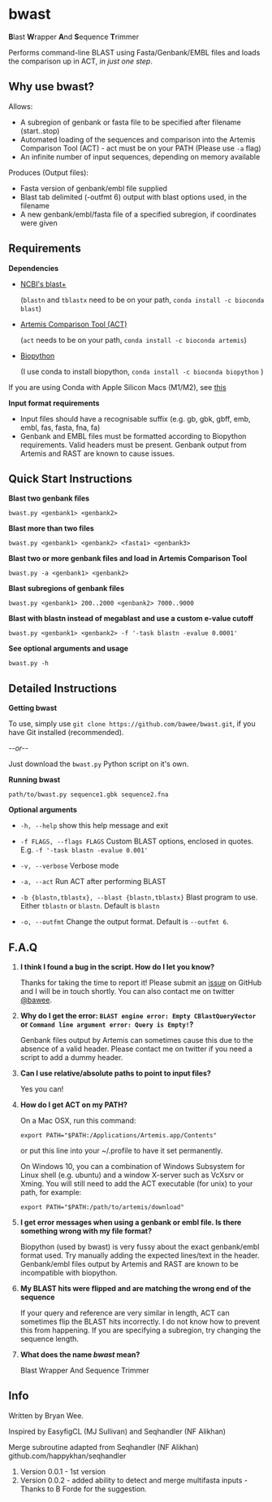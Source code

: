 # bwast

**B**last **W**rapper **A**nd **S**equence **T**rimmer 

Performs command-line BLAST using Fasta/Genbank/EMBL files and loads the comparison up in ACT, *in just one step*.


Why use **bwast**?
-------------------

Allows:

* A subregion of genbank or fasta file to be specified after filename (start..stop)
* Automated loading of the sequences and comparison into the Artemis Comparison Tool (ACT) - act must be on your PATH (Please use ``-a`` flag)
* An infinite number of input sequences, depending on memory available

Produces (Output files):

* Fasta version of genbank/embl file supplied
* Blast tab delimited (-outfmt 6) output with blast options used, in the filename
* A new genbank/embl/fasta file of a specified subregion, if coordinates were given


Requirements
-----------------

**Dependencies**

* [NCBI's blast+](http://ftp.ncbi.nlm.nih.gov/blast/executables/blast+/LATEST/)

    (``blastn`` and ``tblastx`` need to be on your path, ``conda install -c bioconda blast``)

* [Artemis Comparison Tool (ACT)](http://www.sanger.ac.uk/science/tools/artemis-comparison-tool-act)
 
    (``act`` needs to be on your path, ``conda install -c bioconda artemis``)

* [Biopython](http://biopython.org/wiki/Main_Page)
    
    (I use conda to install biopython, ``conda install -c bioconda biopython`` )

If you are using Conda with Apple Silicon Macs (M1/M2), see [this](https://towardsdatascience.com/how-to-manage-conda-environments-on-an-apple-silicon-m1-mac-1e29cb3bad12)

**Input format requirements**

* Input files should have a recognisable suffix (e.g. gb, gbk, gbff, emb, embl, fas, fasta, fna, fa)
* Genbank and EMBL files must be formatted according to Biopython requirements. Valid headers must be present. Genbank output from Artemis and RAST are known to cause issues. 


Quick Start Instructions
--------------------------

**Blast two genbank files**

``bwast.py <genbank1> <genbank2>``

**Blast more than two files**

``bwast.py <genbank1> <genbank2> <fasta1> <genbank3>``

**Blast two or more genbank files and load in Artemis Comparison Tool**

``bwast.py -a <genbank1> <genbank2>``

**Blast subregions of genbank files**

``bwast.py <genbank1> 200..2000 <genbank2> 7000..9000``

**Blast with blastn instead of megablast and use a custom e-value cutoff**

``bwast.py <genbank1> <genbank2> -f '-task blastn -evalue 0.0001'``

**See optional arguments and usage**

``bwast.py -h``


Detailed Instructions
----------------------------

**Getting bwast**

To use, simply use ``git clone https://github.com/bawee/bwast.git``, if you have Git installed (recommended).

*--or--*

Just download the ``bwast.py`` Python script on it's own.


**Running bwast**

``path/to/bwast.py sequence1.gbk sequence2.fna``


**Optional arguments**

* ``-h, --help`` show this help message and exit

* ``-f FLAGS, --flags FLAGS`` Custom BLAST options, enclosed in quotes. E.g. ``-f '-task blastn -evalue 0.001'``

* ``-v, --verbose`` Verbose mode

* ``-a, --act`` Run ACT after performing BLAST

* ``-b {blastn,tblastx}, --blast {blastn,tblastx}`` Blast program to use. Either ``tblastn`` or ``blastn``. Default is ``blastn``
* ``-o, --outfmt`` Change the output format. Default is ``--outfmt 6``. 


F.A.Q
----------------

1. **I think I found a bug in the script. How do I let you know?**

    Thanks for taking the time to report it! Please submit an [issue](https://github.com/bawee/bwast/issues) on GitHub and I will be in touch shortly. You can also contact me on twitter [@bawee](https://twitter.com/bawee).

2. **Why do I get the error: ``BLAST engine error: Empty CBlastQueryVector`` or ``Command line argument error: Query is Empty!``?**

    Genbank files output by Artemis can sometimes cause this due to the absence of a valid header. Please contact me on twitter if you need a script to add a dummy header.


3. **Can I use relative/absolute paths to point to input files?**

    Yes you can!

4. **How do I get ACT on my PATH?**

    On a Mac OSX, run this command: 

    ```
    export PATH="$PATH:/Applications/Artemis.app/Contents"
    ```

    or put this line into your ~/.profile to have it set permanently.

    On Windows 10, you can a combination of Windows Subsystem for Linux shell (e.g. ubuntu) and a window X-server such as VcXsrv or Xming. You will still need to add the ACT executable (for unix) to your path, for example:
    ```
    export PATH="$PATH:/path/to/artemis/download"
    ```

5. **I get error messages when using a genbank or embl file. Is there something wrong with my file format?**

    Biopython (used by bwast) is very fussy about the exact genbank/embl format used. Try manually adding the expected lines/text in the header. Genbank/embl files output by Artemis and RAST are known to be incompatible with biopython.


6. **My BLAST hits were flipped and are matching the wrong end of the sequence**

    If your query and reference are very similar in length, ACT can sometimes flip the BLAST hits incorrectly. I do not know how to prevent this from happening. If you are specifying a subregion, try changing the sequence length.


7. **What does the name *bwast* mean?**

    Blast Wrapper And Sequence Trimmer 


Info
-----------
Written by Bryan Wee.

Inspired by EasyfigCL (MJ Sullivan) and Seqhandler (NF Alikhan)

Merge subroutine adapted from Seqhandler (NF Alikhan) github.com/happykhan/seqhandler

1. Version 0.0.1 - 1st version
2. Version 0.0.2 - added ability to detect and merge multifasta inputs - Thanks to B Forde for the suggestion.
